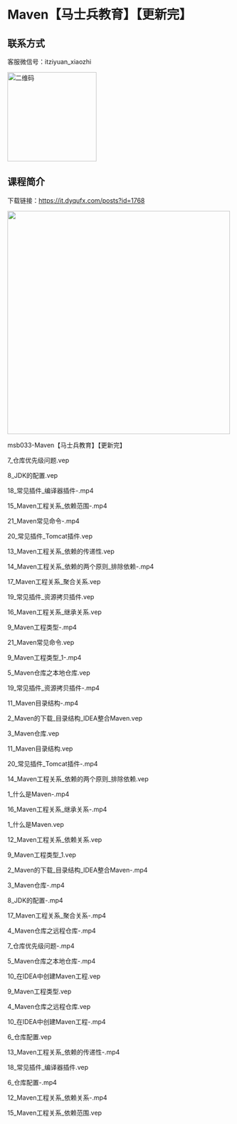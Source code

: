 # Maven【马士兵教育】【更新完】

## 联系方式

客服微信号：itziyuan_xiaozhi

<img src="https://ziyuanyun.oss-cn-guangzhou.aliyuncs.com/common/20240614073449/666b82192834a.jpg" width="200" height="200" alt="二维码">

## 课程简介

下载链接：https://it.dyqufx.com/posts?id=1768

<img src="https://ziyuanyun.oss-cn-guangzhou.aliyuncs.com/yun/20240515183529/66448ff173666.jpg" width="500" alt="">

  msb033-Maven【马士兵教育】【更新完】

 7_仓库优先级问题.vep

 8_JDK的配置.vep

 18_常见插件_编译器插件-.mp4

 15_Maven工程关系_依赖范围-.mp4

 21_Maven常见命令-.mp4

 20_常见插件_Tomcat插件.vep

 13_Maven工程关系_依赖的传递性.vep

 14_Maven工程关系_依赖的两个原则_排除依赖-.mp4

 17_Maven工程关系_聚合关系.vep

 19_常见插件_资源拷贝插件.vep

 16_Maven工程关系_继承关系.vep

 9_Maven工程类型-.mp4

 21_Maven常见命令.vep

 9_Maven工程类型_1-.mp4

 5_Maven仓库之本地仓库.vep

 19_常见插件_资源拷贝插件-.mp4

 11_Maven目录结构-.mp4

 2_Maven的下载_目录结构_IDEA整合Maven.vep

 3_Maven仓库.vep

 11_Maven目录结构.vep

 20_常见插件_Tomcat插件-.mp4

 14_Maven工程关系_依赖的两个原则_排除依赖.vep

 1_什么是Maven-.mp4

 16_Maven工程关系_继承关系-.mp4

 1_什么是Maven.vep

 12_Maven工程关系_依赖关系.vep

 9_Maven工程类型_1.vep

 2_Maven的下载_目录结构_IDEA整合Maven-.mp4

 3_Maven仓库-.mp4

 8_JDK的配置-.mp4

 17_Maven工程关系_聚合关系-.mp4

 4_Maven仓库之远程仓库-.mp4

 7_仓库优先级问题-.mp4

 5_Maven仓库之本地仓库-.mp4

 10_在IDEA中创建Maven工程.vep

 9_Maven工程类型.vep

 4_Maven仓库之远程仓库.vep

 10_在IDEA中创建Maven工程-.mp4

 6_仓库配置.vep

 13_Maven工程关系_依赖的传递性-.mp4

 18_常见插件_编译器插件.vep

 6_仓库配置-.mp4

 12_Maven工程关系_依赖关系-.mp4

 15_Maven工程关系_依赖范围.vep

  